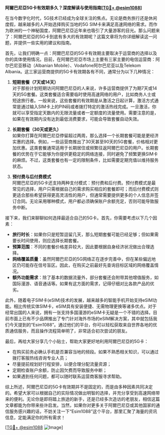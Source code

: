 **阿爾巴尼亞5G卡有效期多久？深度解读与使用指南[[TG💪+ @esim1088](https://t.me/s/esim1088)]**

在当今数字化时代，5G技术已经成为全球关注的焦点。无论是商务旅行还是休闲度假，越来越多的人开始选择购买当地的5G SIM卡来满足高速网络的需求。而作为欧洲的一个神秘国度，阿爾巴尼亞近年来也吸引了大量游客的目光。那么问题来了：阿爾巴尼亞的5G卡到底有多大的有效期呢？这篇文章将为你详细解读这一问题，并提供一些实用的建议和指南。

首先，让我们明确一点：阿爾巴尼亞的5G卡有效期主要取决于运营商的选择以及你的具体使用情况。目前，在阿爾巴尼亞市场上主要有三家主要的电信运营商：阿尔巴尼亚移动（Albanian Mobile）、Vodafone阿尔巴尼亚以及Telekom Albania。这三家运营商提供的5G卡有效期各有不同，通常分为以下几种情况：

1. **短期套餐（7天或14天）**  
   对于那些计划短期访问阿爾巴尼亞的人来说，许多运营商提供了为期7天或14天的5G套餐。这类套餐适合需要临时使用高速网络的用户，比如商务人士或短途旅行者。一般来说，这些套餐的有效期是从激活之日起计算，激活方式通常是通过输入SIM卡上的PIN码或者拨打特定的激活热线完成。一旦激活，你就可以享受指定天数内的无限流量或者一定额度的流量使用。需要注意的是，如果在有效期内没有达到最低消费要求，可能会导致套餐自动失效。

2. **长期套餐（30天或更久）**  
   如果你打算在阿爾巴尼亞停留超过两周，那么选择一个长期套餐可能是更经济实惠的选择。例如，一些运营商推出了30天甚至90天的5G套餐，价格相对更加优惠。这类套餐通常适用于长期居住或频繁往返阿爾巴尼亞的用户。长期套餐的优势在于它能够为你提供更稳定的网络连接，同时避免了频繁更换SIM卡的麻烦。不过，这类套餐也有一定的限制条件，比如需要定期充值以维持服务状态。

3. **预付费与后付费模式**  
   阿爾巴尼亞的5G卡还支持两种支付模式：预付费和后付费。预付费模式是最常见的选择，用户只需根据自己的需求购买相应的套餐即可；而后付费模式则更适合那些希望获得更高灵活性的用户，但通常需要提供更多的个人信息并签订合同。无论采用哪种模式，用户都必须确保账户余额充足，否则可能导致服务中断。

接下来，我们来聊聊如何选择最适合自己的5G卡。首先，你需要考虑以下几个因素：

- **旅行时长**：如果你只是短暂逗留几天，那么短期套餐可能已经足够；但如果需要长时间使用，则应选择长期套餐。
- **预算范围**：不同的套餐价格差异较大，因此要根据自身经济状况做出合理选择。
- **网络覆盖质量**：虽然阿爾巴尼亞的5G网络正在逐步完善中，但在某些偏远地区仍可能存在信号盲区。因此，在购买之前最好先查询目标区域的网络覆盖情况。
- **额外功能需求**：除了基本的数据流量外，部分套餐还会附带其他增值服务，如国际漫游、语音通话等。如果有这方面的需求，记得仔细对比各款产品的优劣。

此外，随着电子SIM卡(eSIM)技术的发展，越来越多的智能手机开始支持eSIM功能。相比传统实体SIM卡，eSIM具有安装便捷、无需物理更换等诸多优点。对于经常出国的人来说，拥有一张支持多国漫游的eSIM卡无疑是一个不错的选择。目前市面上已有不少品牌推出了专门针对海外市场的eSIM解决方案，其中就包括我们今天提到的“Esim1088”。通过他们的平台，你可以轻松获取来自世界各地的优质通信服务，而且操作流程简单明了，非常适合初次尝试的朋友。

最后，再给大家分享几个小贴士，帮助大家更好地利用阿爾巴尼亞的5G卡：

- 在购买前务必确认手机是否兼容当地的频段。如果不熟悉相关知识，可以通过拨打客服热线咨询专业人员；
- 尽量提前规划好行程安排，以便合理分配流量资源；
- 定期检查账户余额，防止因欠费而导致服务中断；
- 如果遇到任何问题，都可以随时联系运营商客服寻求帮助。

综上所述，阿爾巴尼亞的5G卡有效期并不是固定的，而是由多种因素共同决定的。希望大家可以根据自己的实际情况做出明智的选择，并充分享受到高速网络带来的便利。无论你是即将踏上旅途的新手，还是已经多次造访的老朋友，相信这篇文章都能为你带来些许启发。当然，如果你对更多关于阿爾巴尼亞或其他国家的通信服务感兴趣的话，不妨关注一下“Esim1088”这个平台，那里汇聚了海量的资讯信息，定能满足你的所有需求！

[[TG💪+ @esim1088](https://t.me/s/esim1088) ![Image](https://i.postimg.cc/4NQfJmqS/Snipaste-2025-05-13-00-14-12.png)]
